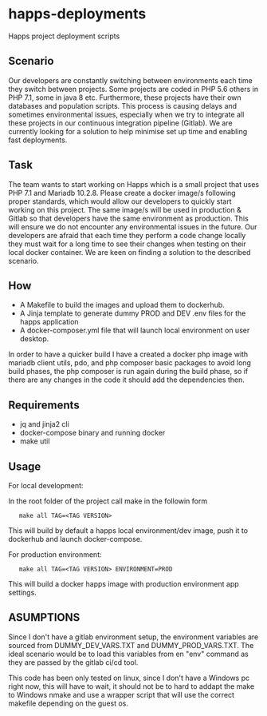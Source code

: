 # happs-deployments
Happs project deployment scripts

## Scenario
Our developers are constantly switching between environments each time they switch between
projects. Some projects are coded in PHP 5.6 others in PHP 7.1, some in java 8 etc. Furthermore,
these projects have their own databases and population scripts. This process is causing delays and
sometimes environmental issues, especially when we try to integrate all these projects in our
continuous integration pipeline (Gitlab). We are currently looking for a solution to help minimise set
up time and enabling fast deployments.

## Task
The team wants to start working on Happs which is a small project that uses PHP 7.1 and Mariadb
10.2.8. Please create a docker image/s following proper standards, which would allow our
developers to quickly start working on this project. The same image/s will be used in production &
Gitlab so that developers have the same environment as production. This will ensure we do not
encounter any environmental issues in the future. Our developers are afraid that each time they
perform a code change locally they must wait for a long time to see their changes when testing on
their local docker container. We are keen on finding a solution to the described scenario.

## How
* A Makefile to build the images and upload them to dockerhub.
* A Jinja template to generate dummy PROD and DEV .env files for the happs application
* A docker-composer.yml file that will launch local environment on user desktop.

In order to have a quicker build I have a created a docker php image with mariadb client utils, pdo, and php composer basic packages to avoid long build phases, the php composer is run again during the build phase, so if there are any changes in the code it should add the dependencies then.

## Requirements
* jq and jinja2 cli
* docker-compose binary and running docker
* make util

## Usage
For local development:

In the root folder of the project call make in the followin form
```
   make all TAG=<TAG VERSION>
````

This will build by default a happs local environment/dev image, push it to dockerhub and launch docker-compose.

For production environment:
```
   make all TAG=<TAG VERSION> ENVIRONMENT=PROD
```

This will build a docker happs image with production environment app settings.


## ASUMPTIONS
   Since I don't have a gitlab environment setup, the environment variables are sourced from DUMMY_DEV_VARS.TXT and DUMMY_PROD_VARS.TXT. The ideal scenario would be to load this variables from en "env" command as they are passed by the gitlab ci/cd tool.

   This code has been only tested on linux, since I don't have a Windows pc right now, this will have to wait, it should not be to hard to addapt the make to Windows nmake and use a wrapper script that will use the correct makefile depending on the guest os.
